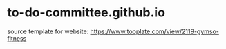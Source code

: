 # to-do-committee.github.io

source template for website: https://www.tooplate.com/view/2119-gymso-fitness 
